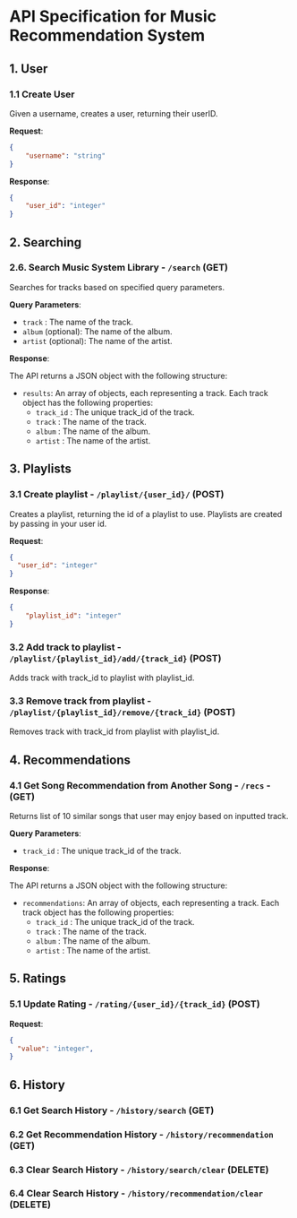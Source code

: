 # API Specification for Music Recommendation System

## 1. User

### 1.1 Create User

Given a username, creates a user, returning their userID. 

**Request**:

```json
{
    "username": "string"
}
```
**Response**:

```json
{
    "user_id": "integer"
}
```

## 2. Searching

### 2.6. Search Music System Library - `/search` (GET)
Searches for tracks based on specified query parameters.

**Query Parameters**:

- `track` : The name of the track.
- `album` (optional): The name of the album.
- `artist` (optional): The name of the artist.

**Response**:

The API returns a JSON object with the following structure:

- `results`: An array of objects, each representing a track. Each track object has the following properties:
    - `track_id` : The unique track_id of the track.
    - `track`   : The name of the track.
    - `album`   : The name of the album.
    - `artist`  : The name of the artist.

## 3. Playlists 

### 3.1 Create playlist - `/playlist/{user_id}/` (POST)

Creates a playlist, returning the id of a playlist to use. Playlists are created by passing in your user id. 

**Request**:

```json
{
  "user_id": "integer"
}
```

**Response**:

```json
{
    "playlist_id": "integer"
}
```

### 3.2 Add track to playlist - `/playlist/{playlist_id}/add/{track_id}` (POST)

Adds track with track_id to playlist with playlist_id.

### 3.3 Remove track from playlist - `/playlist/{playlist_id}/remove/{track_id}` (POST)

Removes track with track_id from playlist with playlist_id.

## 4. Recommendations

### 4.1 Get Song Recommendation from Another Song - `/recs` - (GET)
Returns list of 10 similar songs that user may enjoy based on inputted track.

**Query Parameters**:

- `track_id` : The unique track_id of the track.

**Response**:

The API returns a JSON object with the following structure:

- `recommendations`: An array of objects, each representing a track. Each track object has the following properties:
    - `track_id` : The unique track_id of the track.
    - `track`   : The name of the track.
    - `album`   : The name of the album.
    - `artist`  : The name of the artist.

## 5. Ratings

### 5.1 Update Rating - `/rating/{user_id}/{track_id}` (POST)

**Request**:

```json
{
  "value": "integer",
}
```

## 6. History

### 6.1 Get Search History - `/history/search` (GET)

### 6.2 Get Recommendation History - `/history/recommendation` (GET)

### 6.3 Clear Search History - `/history/search/clear` (DELETE)

### 6.4 Clear Search History - `/history/recommendation/clear` (DELETE)

